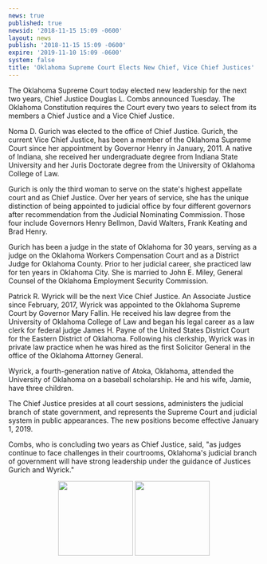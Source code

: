 ```yaml
---
news: true
published: true
newsid: '2018-11-15 15:09 -0600'
layout: news
publish: '2018-11-15 15:09 -0600'
expire: '2019-11-10 15:09 -0600'
system: false
title: 'Oklahoma Supreme Court Elects New Chief, Vice Chief Justices'
---
```

The Oklahoma Supreme Court today elected new leadership for the next two years, Chief Justice Douglas L. Combs announced Tuesday.  The Oklahoma Constitution requires the Court every two years to select from its members a Chief Justice and a Vice Chief Justice.

Noma D. Gurich was elected to the office of Chief Justice.  Gurich, the current Vice Chief Justice, has been a member of the Oklahoma Supreme Court since her appointment by Governor Henry in January, 2011.  A native of Indiana, she received her undergraduate degree from Indiana State University and her Juris Doctorate degree from the University of Oklahoma College of Law.  

Gurich is only the third woman to serve on the state's highest appellate court and as Chief Justice. Over her years of service, she has the unique distinction of being appointed to judicial office by four different governors after recommendation from the Judicial Nominating Commission.  Those four include Governors Henry Bellmon, David Walters, Frank Keating and Brad Henry.

Gurich has been a judge in the state of Oklahoma for 30 years, serving as a judge on the Oklahoma Workers Compensation Court and as a District Judge for Oklahoma County.  Prior to her judicial career, she practiced law for ten years in Oklahoma City.  She is married to John E. Miley, General Counsel of the Oklahoma Employment Security Commission.

Patrick R. Wyrick will be the next Vice Chief Justice.  An Associate Justice since February, 2017, Wyrick was appointed to the Oklahoma Supreme Court by Governor Mary Fallin.  He received his law degree from the University of Oklahoma College of Law and began his legal career as a law clerk for federal judge James H. Payne of the United States District Court for the Eastern District of Oklahoma. Following his clerkship, Wyrick was in private law practice when he was hired as the first Solicitor General in the office of the Oklahoma Attorney General. 

Wyrick, a fourth-generation native of Atoka, Oklahoma, attended the University of Oklahoma on a baseball scholarship. He and his wife, Jamie, have three children.

The Chief Justice presides at all court sessions, administers the judicial branch of state government, and represents the Supreme Court and judicial system in public appearances.  The new positions become effective January 1, 2019. 

Combs, who is concluding two years as Chief Justice, said, "as judges continue to face challenges in their courtrooms, Oklahoma's judicial branch of government will have strong leadership under the guidance of Justices Gurich and Wyrick."

<div style="text-align: center;">
<img style="width: 150px;" src="http://www.oscn.net/images/judges/id/nomagurich.jpg" alt=""/>
<img style="width: 150px;" src="http://www.oscn.net/images/judges/id/patrickwyrick.jpg" alt=""/>
</div>
